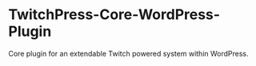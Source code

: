 # TwitchPress-Core-WordPress-Plugin
Core plugin for an extendable Twitch powered system within WordPress.
